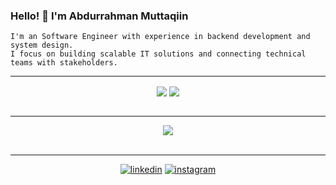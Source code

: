 ### Hello! 👋 I'm Abdurrahman Muttaqiin

```
I'm an Software Engineer with experience in backend development and system design.
I focus on building scalable IT solutions and connecting technical teams with stakeholders.
```
---

<div align="center">
  <img align="center" src="https://github-readme-stats.vercel.app/api?username=muttayoshi&theme=slateorange&show_icons=true&count_private=true&rank_icon=github" />
  <img align="center" src="https://streak-stats.demolab.com/?user=muttayoshi&theme=dark" />
  <br>
  <br>
</div>

---

<div align="center">
  <img align="center" src="https://github-readme-stats.vercel.app/api/top-langs/?username=gurusabarish&theme=radical&langs_count=10" />
  <br>
  <br>
</div>

---

<div align="center">
  
  [<img src='https://img.shields.io/badge/-LinkedIn-0e76a8?logo=linkedIn' alt='linkedin'>](https://id.linkedin.com/in/muttaqiin)
  [<img src='https://img.shields.io/badge/Instagram-E4405F?&logo=instagram&logoColor=white' alt='instagram'>](https://www.instagram.com/abdu.muttaqiin/)

</div>
